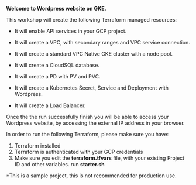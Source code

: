 **Welcome to Wordpress website on GKE.** 

This workshop will create the following Terraform managed resources: 

* It will enable API services in your GCP project.

* It will create a VPC, with secondary ranges and VPC service connection. 

* It will create a standard VPC Native GKE cluster with a node pool.

* It will create a CloudSQL database.

* It will create a PD with PV and PVC.

* It will create a Kubernetes Secret, Service and Deployment with Wordpress.

* It will create a Load Balancer.

Once the the run successfully finish you will be able to access your Wordpress website, 
by accessing the external IP address in your browser. 

In order to run the following Terraform, please make sure you have:
1. Terraform installed 
2. Terraform is authenticated with your GCP credentials 
3. Make sure you edit the **terraform.tfvars** file, with your existing Project ID and other variables.
run **starter.sh**

*This is a sample project, this is not recommended for production use.
